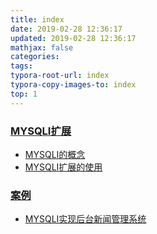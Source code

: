 ```yaml
---
title: index
date: 2019-02-28 12:36:17
updated: 2019-02-28 12:36:17 
mathjax: false
categories: 
tags:
typora-root-url: index
typora-copy-images-to: index
top: 1
---
```



### [MYSQLI扩展](MYSQLI扩展.md)

* [MYSQLI的概念](MYSQLI扩展.md)
* [MYSQLI扩展的使用](MYSQLI扩展.md)



### [案例](MYSQLI扩展案例.md)

* [MYSQLI实现后台新闻管理系统](MYSQLI扩展案例.md)

